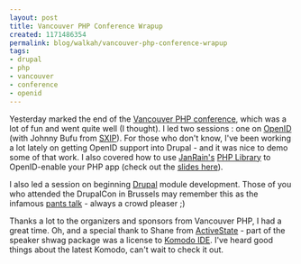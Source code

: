 ```yaml
--- 
layout: post
title: Vancouver PHP Conference Wrapup
created: 1171486354
permalink: blog/walkah/vancouver-php-conference-wrapup
tags: 
- drupal
- php
- vancouver
- conference
- openid
---
```

<p>Yesterday marked the end of the <a href="http://vancouver.php.net/">Vancouver PHP conference</a>, which was a lot of fun and went quite well (I thought). I led two sessions : one on <a href="http://openid.net/">OpenID</a> (with Johnny Bufu from <a href="http://www.sxip.com/">SXIP</a>). For those who don't know, I've been working a lot lately on getting OpenID support into Drupal - and it was nice to demo some of that work. I also covered how to use <a href="http://janrain.com/">JanRain's</a> <a href="http://www.openidenabled.com/openid/libraries/php">PHP Library</a> to OpenID-enable your PHP app (check out the <a href="http://walkah.net/files/vancouver-php-openid.pdf">slides here</a>).</p>
<p>I also led a session on beginning <a href="http://drupal.org/">Drupal</a> module development. Those of you who attended the DrupalCon in Brussels may remember this as the infamous <a href="http://drupal.org/node/86528">pants talk</a> - always a crowd pleaser ;)</p>
<p>Thanks a lot to the organizers and sponsors from Vancouver PHP, I had a great time. Oh, and a special thank to Shane from <a href="http://activestate.com">ActiveState</a> - part of the speaker shwag package was a license to <a href="http://www.activestate.com/products/komodo_ide/">Komodo IDE</a>. I've heard good things about the latest Komodo, can't wait to check it out.</p>

